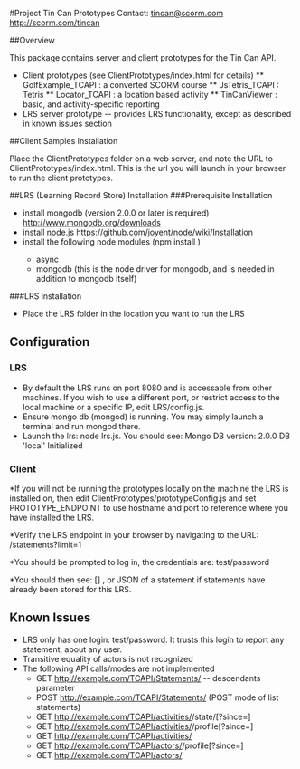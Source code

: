 #Project Tin Can Prototypes
Contact:
	tincan@scorm.com
	http://scorm.com/tincan

##Overview

This package contains server and client prototypes for the Tin Can API.
* Client prototypes (see ClientPrototypes/index.html for details)
** GolfExample_TCAPI : a converted SCORM course
** JsTetris_TCAPI : Tetris
** Locator_TCAPI : a location based activity
** TinCanViewer : basic, and activity-specific reporting
* LRS server prototype -- provides LRS functionality, except as described in known issues section

##Client Samples Installation

Place the ClientPrototypes folder on a web server, and note the URL to ClientPrototypes/index.html.
This is the url you will launch in your browser to run the client prototypes.

##LRS (Learning Record Store) Installation
###Prerequisite Installation
* install mongodb (version 2.0.0 or later is required) http://www.mongodb.org/downloads
* install node.js https://github.com/joyent/node/wiki/Installation
* install the following node modules (npm install <module>)
	* async
	* mongodb (this is the node driver for mongodb, and is needed in addition to mongodb itself)

###LRS installation
* Place the LRS folder in the location you want to run the LRS

## Configuration
### LRS
* By default the LRS runs on port 8080 and is accessable from other machines. If you wish to use a different port, or restrict access to the local machine or a specific IP, edit LRS/config.js.
* Ensure mongo db (mongod) is running. You may simply launch a terminal and run mongod there.
* Launch the lrs: node lrs.js. You should see:
	Mongo DB version: 2.0.0
	DB 'local' Initialized

### Client
*If you will not be running the prototypes locally on the machine the LRS is installed on, then edit ClientPrototypes/prototypeConfig.js
and set PROTOTYPE_ENDPOINT to use hostname and port to reference where you have installed the LRS.

*Verify the LRS endpoint in your browser by navigating to the URL: <endpoint>/statements?limit=1

*You should be prompted to log in, the credentials are: test/password

*You should then see: [] , or JSON of a statement if statements have already been stored for this LRS.

## Known Issues
* LRS only has one login: test/password. It trusts this login to report any statement, about any user.
* Transitive equality of actors is not recognized
* The following API calls/modes are not implemented
	* GET http://example.com/TCAPI/Statements/ -- descendants parameter
	* POST http://example.com/TCAPI/Statements/ (POST mode of list statements)
	* GET http://example.com/TCAPI/activities/<activity ID>/state/<actor>[?since=<timestamp>]
	* GET http://example.com/TCAPI/activities/<activity ID>/profile[?since=<timestamp>]
	* GET http://example.com/TCAPI/activities/<activity ID>
	* GET http://example.com/TCAPI/actors/<actor>/profile[?since=<timestamp>]
	* GET http://example.com/TCAPI/actors/<actor>
	
	